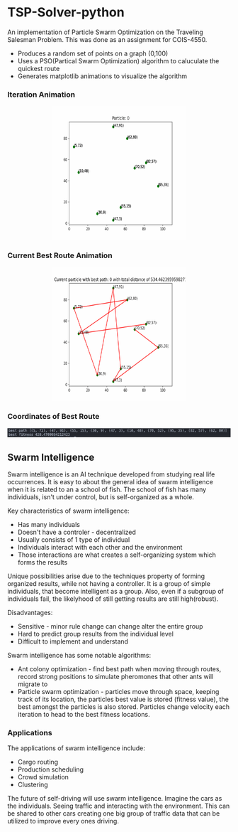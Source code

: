 # TSP-Solver-python
An implementation of Particle Swarm Optimization on the Traveling Salesman Problem. This was done as an assignment for COIS-4550.

* Produces a random set of points on a graph (0,100)
* Uses a PSO(Partical Swarm Optimization) algorithm to caluculate the quickest route
* Generates matplotlib animations to visualize the algorithm

### Iteration Animation
<p align="center">
    <img src="Iterations.gif" alt="Current iteration" title="Iteration Animation" width="300" height="300">   
</p>

### Current Best Route Animation
<p align="center">
 <img src="CurrentBest.gif" alt="Current best route" title="Current Best Route Animation" width="300" height="300">
 </p>

 ### Coordinates of Best Route
<p align="center">
 <img src="Results.png" alt="Bst route" title="Best Route">
 </p>

## Swarm Intelligence

Swarm intelligence is an AI technique developed from studying real life occurrences. It is easy to about the general idea of swarm intelligence when it is related to an a school of fish. The school of fish has many individuals, isn't under control, but is self-organized as a whole. 

Key characteristics of swarm intelligence:
* Has many individuals
* Doesn't have a controler - decentralized
* Usually consists of 1 type of individual
* Individuals interact with each other and the environment
* Those interactions are what creates a self-organizing system which forms the results

Unique possibilities arise due to the techniques property of forming organized results, while not having a controller. It is a group of simple individuals, that become intelligent as a group. Also, even if a subgroup of individuals fail, the likelyhood of still getting results are still high(robust). 

Disadvantages:
* Sensitive - minor rule change can change alter the entire group
* Hard to predict group results from the individual level
* Difficult to implement and understand

Swarm intelligence has some notable algorithms:
* Ant colony optimization - find best path when moving through routes, record strong positions to simulate pheromones that other ants will migrate to
* Particle swarm optimization - particles move through space, keeping track of its location, the particles best value is stored (fitness value), the best amongst the particles is also stored. Particles change velocity each iteration to head to the best fitness locations.

### Applications
The applications of swarm intelligence include:
* Cargo routing
* Production scheduling 
* Crowd simulation
* Clustering

The future of self-driving will use swarm intelligence. Imagine the cars as the individuals. Seeing traffic and interacting with the environment. This can be shared to other cars creating one big group of traffic data that can be utilized to improve every ones driving. 





